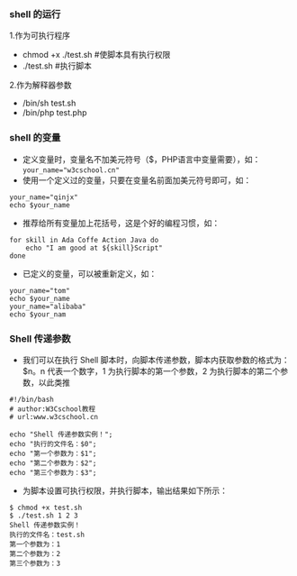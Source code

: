 ### shell 的运行
1.作为可执行程序
- chmod +x ./test.sh  #使脚本具有执行权限
- ./test.sh  #执行脚本    

2.作为解释器参数
- /bin/sh test.sh
- /bin/php test.php
### shell 的变量
- 定义变量时，变量名不加美元符号（$，PHP语言中变量需要），如：`your_name="w3cschool.cn"`
- 使用一个定义过的变量，只要在变量名前面加美元符号即可，如：
```
your_name="qinjx" 
echo $your_name
```  
- 推荐给所有变量加上花括号，这是个好的编程习惯，如：
```
for skill in Ada Coffe Action Java do 
    echo "I am good at ${skill}Script" 
done
```
- 已定义的变量，可以被重新定义，如：
```
your_name="tom" 
echo $your_name 
your_name="alibaba" 
echo $your_nam
```
### Shell 传递参数
- 我们可以在执行 Shell 脚本时，向脚本传递参数，脚本内获取参数的格式为：$n。n 代表一个数字，1 为执行脚本的第一个参数，2 为执行脚本的第二个参数，以此类推
```
#!/bin/bash
# author:W3Cschool教程
# url:www.w3cschool.cn

echo "Shell 传递参数实例！";
echo "执行的文件名：$0";
echo "第一个参数为：$1";
echo "第二个参数为：$2";
echo "第三个参数为：$3";
```
- 为脚本设置可执行权限，并执行脚本，输出结果如下所示：
```
$ chmod +x test.sh 
$ ./test.sh 1 2 3
Shell 传递参数实例！
执行的文件名：test.sh
第一个参数为：1
第二个参数为：2
第三个参数为：3
```
